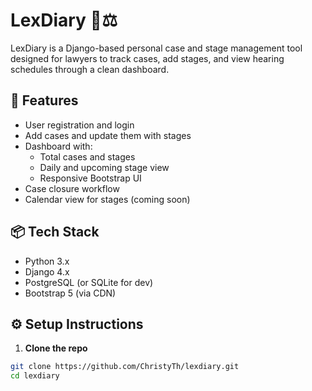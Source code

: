 # LexDiary 🧾⚖️

LexDiary is a Django-based personal case and stage management tool designed for lawyers to track cases, add stages, and view hearing schedules through a clean dashboard.

## 🚀 Features

- User registration and login
- Add cases and update them with stages
- Dashboard with:
  - Total cases and stages
  - Daily and upcoming stage view
  - Responsive Bootstrap UI
- Case closure workflow
- Calendar view for stages (coming soon)

## 📦 Tech Stack

- Python 3.x
- Django 4.x
- PostgreSQL (or SQLite for dev)
- Bootstrap 5 (via CDN)

## ⚙️ Setup Instructions

1. **Clone the repo**

```bash
git clone https://github.com/ChristyTh/lexdiary.git
cd lexdiary
